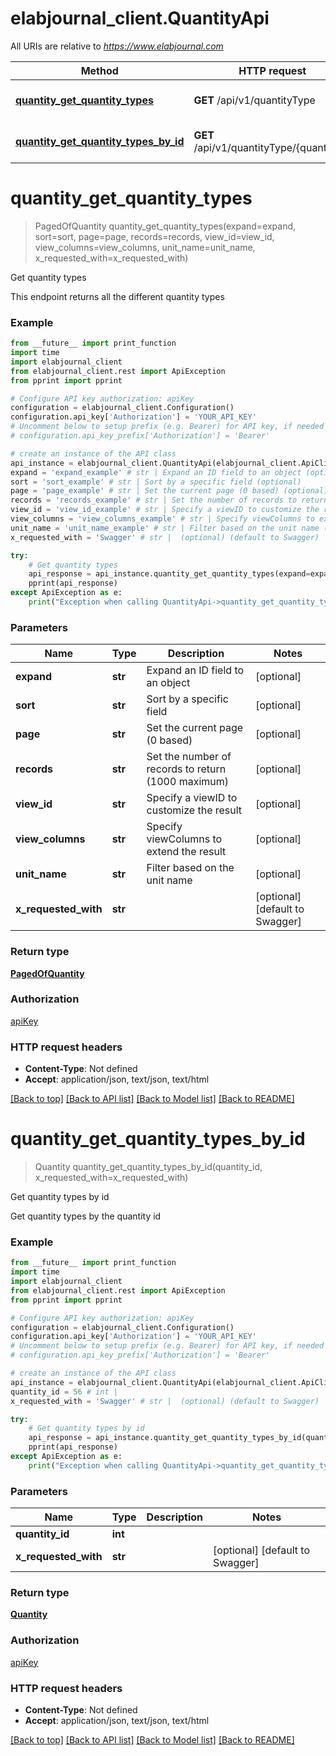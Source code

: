 # elabjournal_client.QuantityApi

All URIs are relative to *https://www.elabjournal.com*

Method | HTTP request | Description
------------- | ------------- | -------------
[**quantity_get_quantity_types**](QuantityApi.md#quantity_get_quantity_types) | **GET** /api/v1/quantityType | Get quantity types
[**quantity_get_quantity_types_by_id**](QuantityApi.md#quantity_get_quantity_types_by_id) | **GET** /api/v1/quantityType/{quantityId} | Get quantity types by id


# **quantity_get_quantity_types**
> PagedOfQuantity quantity_get_quantity_types(expand=expand, sort=sort, page=page, records=records, view_id=view_id, view_columns=view_columns, unit_name=unit_name, x_requested_with=x_requested_with)

Get quantity types

This endpoint returns all the different quantity types

### Example
```python
from __future__ import print_function
import time
import elabjournal_client
from elabjournal_client.rest import ApiException
from pprint import pprint

# Configure API key authorization: apiKey
configuration = elabjournal_client.Configuration()
configuration.api_key['Authorization'] = 'YOUR_API_KEY'
# Uncomment below to setup prefix (e.g. Bearer) for API key, if needed
# configuration.api_key_prefix['Authorization'] = 'Bearer'

# create an instance of the API class
api_instance = elabjournal_client.QuantityApi(elabjournal_client.ApiClient(configuration))
expand = 'expand_example' # str | Expand an ID field to an object (optional)
sort = 'sort_example' # str | Sort by a specific field (optional)
page = 'page_example' # str | Set the current page (0 based) (optional)
records = 'records_example' # str | Set the number of records to return (1000 maximum) (optional)
view_id = 'view_id_example' # str | Specify a viewID to customize the result (optional)
view_columns = 'view_columns_example' # str | Specify viewColumns to extend the result (optional)
unit_name = 'unit_name_example' # str | Filter based on the unit name (optional)
x_requested_with = 'Swagger' # str |  (optional) (default to Swagger)

try:
    # Get quantity types
    api_response = api_instance.quantity_get_quantity_types(expand=expand, sort=sort, page=page, records=records, view_id=view_id, view_columns=view_columns, unit_name=unit_name, x_requested_with=x_requested_with)
    pprint(api_response)
except ApiException as e:
    print("Exception when calling QuantityApi->quantity_get_quantity_types: %s\n" % e)
```

### Parameters

Name | Type | Description  | Notes
------------- | ------------- | ------------- | -------------
 **expand** | **str**| Expand an ID field to an object | [optional] 
 **sort** | **str**| Sort by a specific field | [optional] 
 **page** | **str**| Set the current page (0 based) | [optional] 
 **records** | **str**| Set the number of records to return (1000 maximum) | [optional] 
 **view_id** | **str**| Specify a viewID to customize the result | [optional] 
 **view_columns** | **str**| Specify viewColumns to extend the result | [optional] 
 **unit_name** | **str**| Filter based on the unit name | [optional] 
 **x_requested_with** | **str**|  | [optional] [default to Swagger]

### Return type

[**PagedOfQuantity**](PagedOfQuantity.md)

### Authorization

[apiKey](../README.md#apiKey)

### HTTP request headers

 - **Content-Type**: Not defined
 - **Accept**: application/json, text/json, text/html

[[Back to top]](#) [[Back to API list]](../README.md#documentation-for-api-endpoints) [[Back to Model list]](../README.md#documentation-for-models) [[Back to README]](../README.md)

# **quantity_get_quantity_types_by_id**
> Quantity quantity_get_quantity_types_by_id(quantity_id, x_requested_with=x_requested_with)

Get quantity types by id

Get quantity types by the quantity id

### Example
```python
from __future__ import print_function
import time
import elabjournal_client
from elabjournal_client.rest import ApiException
from pprint import pprint

# Configure API key authorization: apiKey
configuration = elabjournal_client.Configuration()
configuration.api_key['Authorization'] = 'YOUR_API_KEY'
# Uncomment below to setup prefix (e.g. Bearer) for API key, if needed
# configuration.api_key_prefix['Authorization'] = 'Bearer'

# create an instance of the API class
api_instance = elabjournal_client.QuantityApi(elabjournal_client.ApiClient(configuration))
quantity_id = 56 # int | 
x_requested_with = 'Swagger' # str |  (optional) (default to Swagger)

try:
    # Get quantity types by id
    api_response = api_instance.quantity_get_quantity_types_by_id(quantity_id, x_requested_with=x_requested_with)
    pprint(api_response)
except ApiException as e:
    print("Exception when calling QuantityApi->quantity_get_quantity_types_by_id: %s\n" % e)
```

### Parameters

Name | Type | Description  | Notes
------------- | ------------- | ------------- | -------------
 **quantity_id** | **int**|  | 
 **x_requested_with** | **str**|  | [optional] [default to Swagger]

### Return type

[**Quantity**](Quantity.md)

### Authorization

[apiKey](../README.md#apiKey)

### HTTP request headers

 - **Content-Type**: Not defined
 - **Accept**: application/json, text/json, text/html

[[Back to top]](#) [[Back to API list]](../README.md#documentation-for-api-endpoints) [[Back to Model list]](../README.md#documentation-for-models) [[Back to README]](../README.md)

